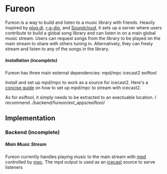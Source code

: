# Fureon
Fureon is a way to build and listen to a music library with friends.  Heavily inspired by [plug.dj](https://plug.dj/), [r-a-dio](https://r-a-d.io/), and [Soundcloud](https://soundcloud.com/), it sets up a server where users contribute to build a global song library and can listen in on a main global music stream.  Users can request songs from the library to be played on the main stream to share with others tuning in.  Alternatively, they can freely stream and listen to any of the songs in the library.

##### Installation (incomplete)
Fureon has three main external dependencies:
mpd/mpc
icecast2
exiftool

Install and set up mpd/mpc to work as a source for icecast2.  Here's a [concise guide](https://www.cupfighter.net/2013/11/building-your-own-radio-station-with-mpd-mpc-and-icecast2-on-debian) on how to set up mpd/mpc to stream with icecast2.

As for exiftool, it simply needs to be extracted to an exectuable location.  I recommend ./backend/fureon/ext_apps/exiftool/

Implementation
---
### Backend (incomplete)

##### Main Music Stream
Fureon currently handles playing music to the main stream with [mpd](http://www.musicpd.org/) controlled by [mpc](http://www.musicpd.org/clients/mpc/).  The mpd output is used as an [icecast](http://icecast.org/) source to serve listeners
